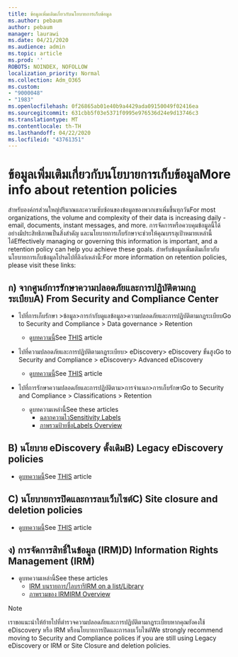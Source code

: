 ```yaml
---
title: ข้อมูลเพิ่มเติมเกี่ยวกับนโยบายการเก็บข้อมูล
ms.author: pebaum
author: pebaum
manager: laurawi
ms.date: 04/21/2020
ms.audience: admin
ms.topic: article
ms.prod: ''
ROBOTS: NOINDEX, NOFOLLOW
localization_priority: Normal
ms.collection: Adm_O365
ms.custom:
- "9000048"
- "1983"
ms.openlocfilehash: 0f26865ab01e40b9a4429ada09150049f02416ea
ms.sourcegitcommit: 631cbb5f03e5371f0995e976536d24e9d13746c3
ms.translationtype: MT
ms.contentlocale: th-TH
ms.lasthandoff: 04/22/2020
ms.locfileid: "43761351"
---
```

# <a name="more-info-about-retention-policies"></a><span data-ttu-id="b775b-102">ข้อมูลเพิ่มเติมเกี่ยวกับนโยบายการเก็บข้อมูล</span><span class="sxs-lookup"><span data-stu-id="b775b-102">More info about retention policies</span></span>

<span data-ttu-id="b775b-103">สําหรับองค์กรส่วนใหญ่ปริมาณและความซับซ้อนของข้อมูลของพวกเขาเพิ่มขึ้นทุกวัน</span><span class="sxs-lookup"><span data-stu-id="b775b-103">For most organizations, the volume and complexity of their data is increasing daily - email, documents, instant messages, and more.</span></span> <span data-ttu-id="b775b-104">การจัดการหรือควบคุมข้อมูลนี้ได้อย่างมีประสิทธิภาพเป็นสิ่งสําคัญ และนโยบายการเก็บรักษาจะช่วยให้คุณบรรลุเป้าหมายเหล่านี้ได้</span><span class="sxs-lookup"><span data-stu-id="b775b-104">Effectively managing or governing this information is important, and a retention policy can help you achieve these goals.</span></span> <span data-ttu-id="b775b-105">สําหรับข้อมูลเพิ่มเติมเกี่ยวกับนโยบายการเก็บข้อมูลโปรดไปที่ลิงก์เหล่านี้:</span><span class="sxs-lookup"><span data-stu-id="b775b-105">For more information on retention policies, please visit these links:</span></span>

## <a name="a-from-security-and-compliance-center"></a><span data-ttu-id="b775b-106">ก) จากศูนย์การรักษาความปลอดภัยและการปฏิบัติตามกฎระเบียบ</span><span class="sxs-lookup"><span data-stu-id="b775b-106">A) From Security and Compliance Center</span></span>

- <span data-ttu-id="b775b-107">ไปที่การเก็บรักษา >ข้อมูล>การกํากับดูแลข้อมูล>ความปลอดภัยและการปฏิบัติตามกฎระเบียบ</span><span class="sxs-lookup"><span data-stu-id="b775b-107">Go to Security and Compliance > Data governance > Retention</span></span>
  - <span data-ttu-id="b775b-108">ดู[บทความนี้](https://docs.microsoft.com/office365/securitycompliance/retention-policies)</span><span class="sxs-lookup"><span data-stu-id="b775b-108">See [THIS](https://docs.microsoft.com/office365/securitycompliance/retention-policies) article</span></span>

- <span data-ttu-id="b775b-109">ไปที่ความปลอดภัยและการปฏิบัติตามกฎระเบียบ> eDiscovery> eDiscovery ขั้นสูง</span><span class="sxs-lookup"><span data-stu-id="b775b-109">Go to Security and Compliance > eDiscovery> Advanced eDiscovery</span></span> 
  - <span data-ttu-id="b775b-110">ดู[บทความนี้](https://docs.microsoft.com/office365/securitycompliance/ediscovery-cases)</span><span class="sxs-lookup"><span data-stu-id="b775b-110">See [THIS](https://docs.microsoft.com/office365/securitycompliance/ediscovery-cases) article</span></span>

- <span data-ttu-id="b775b-111">ไปที่การรักษาความปลอดภัยและการปฏิบัติตาม>การจําแนก>การเก็บรักษา</span><span class="sxs-lookup"><span data-stu-id="b775b-111">Go to Security and Compliance > Classifications > Retention</span></span>
  - <span data-ttu-id="b775b-112">ดูบทความเหล่านี้</span><span class="sxs-lookup"><span data-stu-id="b775b-112">See these articles</span></span>
    - [<span data-ttu-id="b775b-113">ฉลากความไว</span><span class="sxs-lookup"><span data-stu-id="b775b-113">Sensitivity Labels</span></span>](https://docs.microsoft.com/office365/securitycompliance/sensitivity-labels)
    - [<span data-ttu-id="b775b-114">ภาพรวมป้ายชื่อ</span><span class="sxs-lookup"><span data-stu-id="b775b-114">Labels Overview</span></span>](https://docs.microsoft.com/office365/securitycompliance/labels)

## <a name="b-legacy-ediscovery-policies"></a><span data-ttu-id="b775b-115">B) นโยบาย eDiscovery ดั้งเดิม</span><span class="sxs-lookup"><span data-stu-id="b775b-115">B) Legacy eDiscovery policies</span></span>

- <span data-ttu-id="b775b-116">ดู[บทความนี้](https://support.office.com/article/Set-up-an-eDiscovery-Center-in-SharePoint-Online-A18F8975-AA7F-43B4-A7D6-001D14744D8E)</span><span class="sxs-lookup"><span data-stu-id="b775b-116">See [THIS](https://support.office.com/article/Set-up-an-eDiscovery-Center-in-SharePoint-Online-A18F8975-AA7F-43B4-A7D6-001D14744D8E) article</span></span>

## <a name="c-site-closure-and-deletion-policies"></a><span data-ttu-id="b775b-117">C) นโยบายการปิดและการลบเว็บไซต์</span><span class="sxs-lookup"><span data-stu-id="b775b-117">C) Site closure and deletion policies</span></span>

- <span data-ttu-id="b775b-118">ดู[บทความนี้](https://support.office.com/article/Use-policies-for-site-closure-and-deletion-A8280D82-27FD-48C5-9ADF-8A5431208BA5)</span><span class="sxs-lookup"><span data-stu-id="b775b-118">See [THIS](https://support.office.com/article/Use-policies-for-site-closure-and-deletion-A8280D82-27FD-48C5-9ADF-8A5431208BA5) article</span></span>  

## <a name="d-information-rights-management-irm"></a><span data-ttu-id="b775b-119">ง) การจัดการสิทธิ์ในข้อมูล (IRM)</span><span class="sxs-lookup"><span data-stu-id="b775b-119">D) Information Rights Management (IRM)</span></span>

- <span data-ttu-id="b775b-120">ดูบทความเหล่านี้</span><span class="sxs-lookup"><span data-stu-id="b775b-120">See these articles</span></span>
  - [<span data-ttu-id="b775b-121">IRM บนรายการ/ไลบรารี</span><span class="sxs-lookup"><span data-stu-id="b775b-121">IRM on a list/Library</span></span>](https://support.office.com/article/apply-information-rights-management-to-a-list-or-library-3bdb5c4e-94fc-4741-b02f-4e7cc3c54aa1)
  - [<span data-ttu-id="b775b-122">ภาพรวมของ IRM</span><span class="sxs-lookup"><span data-stu-id="b775b-122">IRM Overview</span></span>](https://support.office.com/article/create-and-apply-information-management-policies-eb501fe9-2ef6-4150-945a-65a6451ee9e9)

> [!Note]
> <span data-ttu-id="b775b-123">เราขอแนะนําให้ย้ายไปที่ตํารวจความปลอดภัยและการปฏิบัติตามกฎระเบียบหากคุณยังคงใช้ eDiscovery หรือ IRM หรือนโยบายการปิดและการลบเว็บไซต์</span><span class="sxs-lookup"><span data-stu-id="b775b-123">We strongly recommend moving to Security and Compliance polices if you are still using Legacy eDiscovery or IRM or Site Closure and deletion policies.</span></span>
